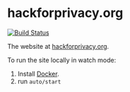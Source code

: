 # hackforprivacy.org

[![Build Status](https://api.travis-ci.org/hackforprivacy/hackforprivacy.org.svg?branch=master)](https://travis-ci.org/hackforprivacy/hackforprivacy.org)

The website at [hackforprivacy.org](https://hackforprivacy.org).

To run the site locally in watch mode:

1. Install [Docker](https://www.docker.com/community-edition).
2. run `auto/start`




